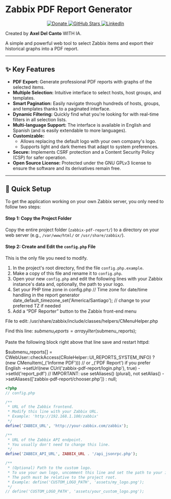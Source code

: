 


# Zabbix PDF Report Generator

<p align="center">
  <a href="https://paypal.me/axel250r">
    <img alt="Donate" src="https://img.shields.io/badge/Donate-PayPal-00457C?logo=paypal&logoColor=white">
  </a>
  <a href="https://github.com/axel250r/zabbix-pdf-report-6.0/stargazers">
    <img alt="GitHub Stars" src="https://img.shields.io/github/stars/axel250r/zabbix-pdf-report-6.0.svg?style=social&logo=github&cacheSeconds=60&_v=9">
  </a>
  <a href="https://www.linkedin.com/in/axel-del-canto-del-canto-4ba643186/">
    <img alt="LinkedIn" src="https://img.shields.io/badge/LinkedIn-Axel%20Del%20Canto-0A66C2?logo=linkedin&logoColor=white">
  </a>
</p>




Created by **Axel Del Canto** WITH IA.

A simple and powerful web tool to select Zabbix items and export their historical graphs into a PDF report.

---

## ✨ Key Features

* **PDF Export:** Generate professional PDF reports with graphs of the selected items.
* **Multiple Selection:** Intuitive interface to select hosts, host groups, and templates.
* **Smart Pagination:** Easily navigate through hundreds of hosts, groups, and templates thanks to a paginated interface.
* **Dynamic Filtering:** Quickly find what you're looking for with real-time filters in all selection lists.
* **Multi-language Support:** The interface is available in English and Spanish (and is easily extendable to more languages).
* **Customizable:**
    * Allows replacing the default logo with your own company's logo.
    * Supports light and dark themes that adapt to system preferences.
* **Secure:** Implements CSRF protection and a Content Security Policy (CSP) for safer operation.
* **Open Source License:** Protected under the GNU GPLv3 license to ensure the software and its derivatives remain free.

---

## 🚀 Quick Setup

To get the application working on your own Zabbix server, you only need to follow two steps:

#### **Step 1: Copy the Project Folder**

Copy the entire project folder (`zabbix-pdf-report/`) to a directory on your web server (e.g., `/var/www/html/` or `/usr/share/zabbix/`).

#### **Step 2: Create and Edit the `config.php` File**

This is the only file you need to modify.

1.  In the project's root directory, find the file `config.php.example`.
2.  Make a copy of this file and rename it to `config.php`.
3.  Open your new `config.php` and edit the following lines with your Zabbix instance's data and, optionally, the path to your logo.
4.  Set your PHP time zone in config.php
   // Time zone for date/time handling in the report generator
date_default_timezone_set('America/Santiago');  // change to your preferred TZ if needed
5.  Add a “PDF Reporter” button to the Zabbix front-end menu

File to edit: /usr/share/zabbix/include/classes/helpers/CMenuHelper.php

Find this line: $submenu_reports = array_filter($submenu_reports);

Paste the following block right above that line save and restart httpd:

$submenu_reports[] = CWebUser::checkAccess(CRoleHelper::UI_REPORTS_SYSTEM_INFO)
    ? (new CMenuItem(_('Informe PDF')))  // or _('PDF Report') if you prefer English
        ->setUrl(new CUrl('zabbix-pdf-report/login.php'), true)
        ->setId('report_pdf')
        // IMPORTANT: use setAliases() (plural), not setAlias()
        ->setAliases(['zabbix-pdf-report/chooser.php'])
    : null;

```php
<?php
// config.php

/**
 * URL of the Zabbix frontend.
 * Modify this line with your Zabbix URL.
 * Example: 'http://192.168.1.100/zabbix'
 */
define('ZABBIX_URL', 'http://your-zabbix.com/zabbix');

/**
 * URL of the Zabbix API endpoint.
 * You usually don't need to change this line.
 */
define('ZABBIX_API_URL', ZABBIX_URL . '/api_jsonrpc.php');

/**
 * (Optional) Path to the custom logo.
 * To use your own logo, uncomment this line and set the path to your image file.
 * The path must be relative to the project root.
 * Example: define('CUSTOM_LOGO_PATH', 'assets/my_logo.png');
 */
// define('CUSTOM_LOGO_PATH', 'assets/your_custom_logo.png');

